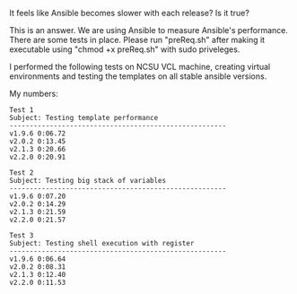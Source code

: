 It feels like Ansible becomes slower with each release? Is it true?

This is an answer. We are using Ansible to measure Ansible's performance.
There are some tests in place.  Please run "preReq.sh" after making it executable using "chmod +x preReq.sh" with sudo priveleges.

I performed the following tests on NCSU VCL machine, creating virtual environments and testing the templates on all stable ansible versions.

My numbers:

```
Test 1
Subject: Testing template performance
------------------------------------------------------
v1.9.6 0:06.72
v2.0.2 0:13.45
v2.1.3 0:20.66
v2.2.0 0:20.91

Test 2
Subject: Testing big stack of variables
------------------------------------------------------
v1.9.6 0:07.20
v2.0.2 0:14.29
v2.1.3 0:21.59
v2.2.0 0:21.57

Test 3
Subject: Testing shell execution with register
------------------------------------------------------
v1.9.6 0:06.64
v2.0.2 0:08.31
v2.1.3 0:12.40
v2.2.0 0:11.53
```

